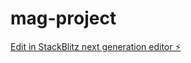 # mag-project

[Edit in StackBlitz next generation editor ⚡️](https://stackblitz.com/~/github.com/Seryogina75/mag-project)
